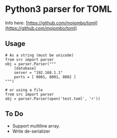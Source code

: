 
Python3 parser for TOML
=======================

Info here: [https://github.com/mojombo/toml](https://github.com/mojombo/toml)

## Usage
	
	# As a string (must be unicode)
	from src import parser
	obj = parser.Parser("""
		[database]
		server = "192.168.1.1"
		ports = [ 8001, 8001, 8002 ]
	""")

	# or using a file
	from src import parser
	obj = parser.Parser(open('test.toml', 'r'))

## To Do
- Support multiline array.
- Write de-serializer
